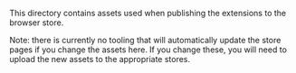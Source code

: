 This directory contains assets used when publishing the extensions to the browser store.

Note: there is currently no tooling that will automatically update the store pages if you change the assets here.
If you change these, you will need to upload the new assets to the appropriate stores.
